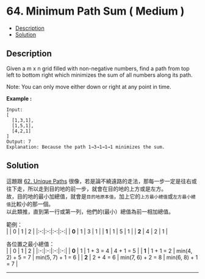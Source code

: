 # 64. Minimum Path Sum ( Medium )

+ [Description](#Description)  
+ [Solution](#Solution)  

## Description
Given a m x n grid filled with non-negative numbers, find a path from top left to bottom right which minimizes the sum of all numbers along its path.  

Note: You can only move either down or right at any point in time.  

**Example :**  

```
Input:
[
  [1,3,1],
  [1,5,1],
  [4,2,1]
]
Output: 7
Explanation: Because the path 1→3→1→1→1 minimizes the sum.
```  

## Solution

這題跟 [62. Unique Paths](https://github.com/fhsi5794/leetcodes/tree/master/2.%20Medium/62.%20Unique%20Paths) 很像，若是論不繞遠路的走法，那每一步一定是往右或往下走，所以走到目的地的前一步，就會在目的地的上方或是左方。  
故，目的地的最小加總值，就會是```目的地原本值```，加上它的```上方最小總值```或```左方最小總值```比較小的那一個。  
以此類推，直到第一行或第一列，他們的(最小）總值為前一相加總值。   

範例：  
|   | 0 | 1 | 2 |
|:-:|:-:|:-:|:-:|
| **0** | 1 | 3 | 1 |
| **1** | 1 | 5 | 1 |
| **2** | 4 | 2 | 1 |  

各位置之最小總值：  
|   | 0 | 1 | 2 |
|:-:|:-:|:-:|:-:|
| **0** | 1 | 1 + 3 = 4 | 4 + 1 = 5 |
| **1** | 1 + 1 = 2 | min(4, 2) + 5 = 7 | min(5, 7) + 1 = 6 |
| **2** | 2 + 4 = 6 | min(7, 6) + 2 = 8 | min(6, 8) + 1 = 7 |    




---

